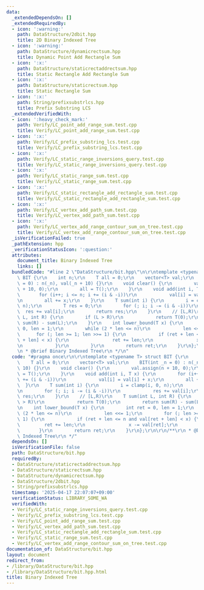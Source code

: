 ```yaml
---
data:
  _extendedDependsOn: []
  _extendedRequiredBy:
  - icon: ':warning:'
    path: DataStructure/2dbit.hpp
    title: 2D Binary Indexed Tree
  - icon: ':warning:'
    path: DataStructure/dynamicrectsum.hpp
    title: Dynamic Point Add Rectangle Sum
  - icon: ':x:'
    path: DataStructure/staticrectaddrectsum.hpp
    title: Static Rectangle Add Rectangle Sum
  - icon: ':x:'
    path: DataStructure/staticrectsum.hpp
    title: Static Rectangle Sum
  - icon: ':x:'
    path: String/prefixsubstrlcs.hpp
    title: Prefix Substring LCS
  _extendedVerifiedWith:
  - icon: ':heavy_check_mark:'
    path: Verify/LC_point_add_range_sum.test.cpp
    title: Verify/LC_point_add_range_sum.test.cpp
  - icon: ':x:'
    path: Verify/LC_prefix_substring_lcs.test.cpp
    title: Verify/LC_prefix_substring_lcs.test.cpp
  - icon: ':x:'
    path: Verify/LC_static_range_inversions_query.test.cpp
    title: Verify/LC_static_range_inversions_query.test.cpp
  - icon: ':x:'
    path: Verify/LC_static_range_sum.test.cpp
    title: Verify/LC_static_range_sum.test.cpp
  - icon: ':x:'
    path: Verify/LC_static_rectangle_add_rectangle_sum.test.cpp
    title: Verify/LC_static_rectangle_add_rectangle_sum.test.cpp
  - icon: ':x:'
    path: Verify/LC_vertex_add_path_sum.test.cpp
    title: Verify/LC_vertex_add_path_sum.test.cpp
  - icon: ':x:'
    path: Verify/LC_vertex_add_range_contour_sum_on_tree.test.cpp
    title: Verify/LC_vertex_add_range_contour_sum_on_tree.test.cpp
  _isVerificationFailed: true
  _pathExtension: hpp
  _verificationStatusIcon: ':question:'
  attributes:
    document_title: Binary Indexed Tree
    links: []
  bundledCode: "#line 2 \"DataStructure/bit.hpp\"\n\r\ntemplate <typename T> struct\
    \ BIT {\r\n    int n;\r\n    T all = 0;\r\n    vector<T> val;\r\n    BIT(int _n\
    \ = 0) : n(_n), val(_n + 10) {}\r\n    void clear() {\r\n        val.assign(n\
    \ + 10, 0);\r\n        all = T();\r\n    }\r\n    void add(int i, T x) {\r\n \
    \       for (i++; i <= n; i += (i & -i))\r\n            val[i] = val[i] + x;\r\
    \n        all += x;\r\n    }\r\n    T sum(int i) {\r\n        i = clamp(i, 0,\
    \ n);\r\n        T res = 0;\r\n        for (; i; i -= (i & -i))\r\n          \
    \  res += val[i];\r\n        return res;\r\n    }\r\n    // [L,R)\r\n    T sum(int\
    \ L, int R) {\r\n        if (L > R)\r\n            return T(0);\r\n        return\
    \ sum(R) - sum(L);\r\n    }\r\n    int lower_bound(T x) {\r\n        int ret =\
    \ 0, len = 1;\r\n        while (2 * len <= n)\r\n            len <<= 1;\r\n  \
    \      for (; len >= 1; len >>= 1) {\r\n            if (ret + len <= n and val[ret\
    \ + len] < x) {\r\n                ret += len;\r\n                x -= val[ret];\r\
    \n            }\r\n        }\r\n        return ret;\r\n    }\r\n};\r\n\r\n/**\r\
    \n * @brief Binary Indexed Tree\r\n */\n"
  code: "#pragma once\r\n\r\ntemplate <typename T> struct BIT {\r\n    int n;\r\n\
    \    T all = 0;\r\n    vector<T> val;\r\n    BIT(int _n = 0) : n(_n), val(_n +\
    \ 10) {}\r\n    void clear() {\r\n        val.assign(n + 10, 0);\r\n        all\
    \ = T();\r\n    }\r\n    void add(int i, T x) {\r\n        for (i++; i <= n; i\
    \ += (i & -i))\r\n            val[i] = val[i] + x;\r\n        all += x;\r\n  \
    \  }\r\n    T sum(int i) {\r\n        i = clamp(i, 0, n);\r\n        T res = 0;\r\
    \n        for (; i; i -= (i & -i))\r\n            res += val[i];\r\n        return\
    \ res;\r\n    }\r\n    // [L,R)\r\n    T sum(int L, int R) {\r\n        if (L\
    \ > R)\r\n            return T(0);\r\n        return sum(R) - sum(L);\r\n    }\r\
    \n    int lower_bound(T x) {\r\n        int ret = 0, len = 1;\r\n        while\
    \ (2 * len <= n)\r\n            len <<= 1;\r\n        for (; len >= 1; len >>=\
    \ 1) {\r\n            if (ret + len <= n and val[ret + len] < x) {\r\n       \
    \         ret += len;\r\n                x -= val[ret];\r\n            }\r\n \
    \       }\r\n        return ret;\r\n    }\r\n};\r\n\r\n/**\r\n * @brief Binary\
    \ Indexed Tree\r\n */"
  dependsOn: []
  isVerificationFile: false
  path: DataStructure/bit.hpp
  requiredBy:
  - DataStructure/staticrectaddrectsum.hpp
  - DataStructure/staticrectsum.hpp
  - DataStructure/dynamicrectsum.hpp
  - DataStructure/2dbit.hpp
  - String/prefixsubstrlcs.hpp
  timestamp: '2025-04-17 22:07:07+09:00'
  verificationStatus: LIBRARY_SOME_WA
  verifiedWith:
  - Verify/LC_static_range_inversions_query.test.cpp
  - Verify/LC_prefix_substring_lcs.test.cpp
  - Verify/LC_point_add_range_sum.test.cpp
  - Verify/LC_vertex_add_path_sum.test.cpp
  - Verify/LC_static_rectangle_add_rectangle_sum.test.cpp
  - Verify/LC_static_range_sum.test.cpp
  - Verify/LC_vertex_add_range_contour_sum_on_tree.test.cpp
documentation_of: DataStructure/bit.hpp
layout: document
redirect_from:
- /library/DataStructure/bit.hpp
- /library/DataStructure/bit.hpp.html
title: Binary Indexed Tree
---
```

